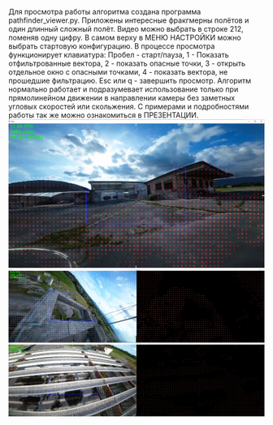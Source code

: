 Для просмотра работы алгоритма создана программа pathfinder_viewer.py. Приложены интересные фракгмерны полётов и один длинный сложный полёт.
Видео можно выбрать в строке 212, поменяв одну цифру. В самом верху в МЕНЮ НАСТРОЙКИ можно выбрать стартовую конфигурацию.
В процессе просмотра функционирует клавиатура: Пробел - старт/пауза, 1 - Показать отфильтрованные вектора, 2 - показать опасные точки,
3 - открыть отдельное окно с опасными точками, 4 - показать вектора,  не прошедшие фильтрацию. Esc или q - завершить просмотр.
Алгоритм нормально работает и подразумевает использование только при прямолинейном движении в направлении камеры без заметных угловых скоростей или скольжения.
С примерами и подробностями работы так же можно ознакомиться в ПРЕЗЕНТАЦИИ.
![img.png](Readme_images/img.png)
![img_1.png](Readme_images/img_1.png)
